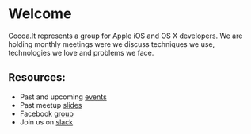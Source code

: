 # Welcome
Cocoa.lt represents a group for Apple iOS and OS X developers. We are holding monthly meetings were we discuss techniques we use, technologies we love and problems we face.

## Resources:
* Past and upcoming [events](https://www.meetup.com/cocoalt/events/)
* Past meetup [slides](https://github.com/cocoalt/meetup)
* Facebook [group](https://www.facebook.com/groups/vilniusios)
* Join us on [slack](https://join.slack.com/t/cocoalt/shared_invite/enQtODg0ODg4NzgzMDE1LWE1YWEwYjNiOTAxZTVjNjE0NTczZTZkNjJjNDg1MDJlOGIwZTcyMDUzZjkyMmU4NTQ5ZDMwZDIyODBiY2MxMjI)
